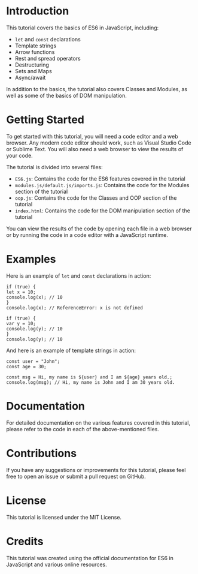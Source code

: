 # Introduction

This tutorial covers the basics of ES6 in JavaScript, including:

- `let` and `const` declarations
- Template strings
- Arrow functions
- Rest and spread operators
- Destructuring
- Sets and Maps
- Async/await

In addition to the basics, the tutorial also covers Classes and Modules, as well as some of the basics of DOM manipulation.

# Getting Started

To get started with this tutorial, you will need a code editor and a web browser. Any modern code editor should work, such as Visual Studio Code or Sublime Text. You will also need a web browser to view the results of your code.

The tutorial is divided into several files:

- `ES6.js`: Contains the code for the ES6 features covered in the tutorial
- `modules.js/default.js/imports.js`: Contains the code for the Modules section of the tutorial
- `oop.js`: Contains the code for the Classes and OOP section of the tutorial
- `index.html`: Contains the code for the DOM manipulation section of the tutorial

You can view the results of the code by opening each file in a web browser or by running the code in a code editor with a JavaScript runtime.

# Examples

Here is an example of `let` and `const` declarations in action:

    if (true) {
    let x = 10;
    console.log(x); // 10
    }
    console.log(x); // ReferenceError: x is not defined

    if (true) {
    var y = 10;
    console.log(y); // 10
    }
    console.log(y); // 10

And here is an example of template strings in action:

    const user = "John";
    const age = 30;

    const msg = Hi, my name is ${user} and I am ${age} years old.;
    console.log(msg); // Hi, my name is John and I am 30 years old.

# Documentation

For detailed documentation on the various features covered in this tutorial, please refer to the code in each of the above-mentioned files.

# Contributions

If you have any suggestions or improvements for this tutorial, please feel free to open an issue or submit a pull request on GitHub.

# License

This tutorial is licensed under the MIT License.

# Credits

This tutorial was created using the official documentation for ES6 in JavaScript and various online resources.

